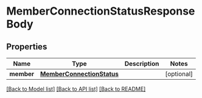 # MemberConnectionStatusResponseBody

## Properties
Name | Type | Description | Notes
------------ | ------------- | ------------- | -------------
**member** | [**MemberConnectionStatus**](MemberConnectionStatus.md) |  | [optional] 

[[Back to Model list]](../README.md#documentation-for-models) [[Back to API list]](../README.md#documentation-for-api-endpoints) [[Back to README]](../README.md)



